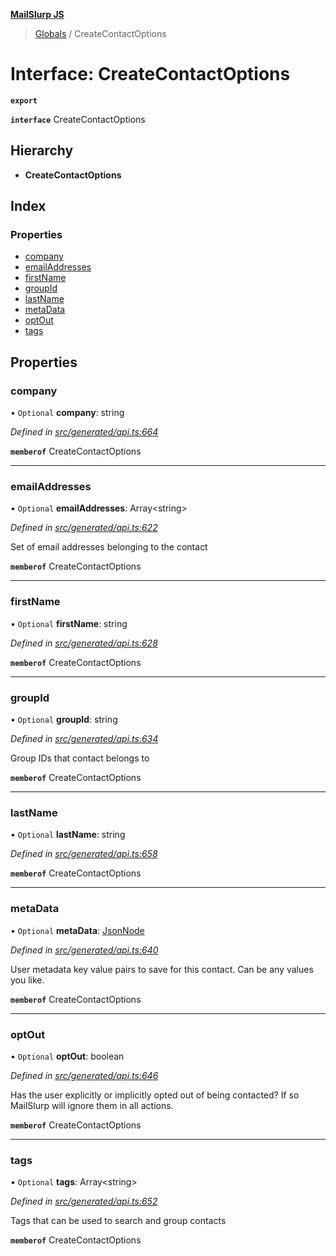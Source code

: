 **[MailSlurp JS](../README.md)**

> [Globals](../README.md) / CreateContactOptions

# Interface: CreateContactOptions

**`export`** 

**`interface`** CreateContactOptions

## Hierarchy

* **CreateContactOptions**

## Index

### Properties

* [company](createcontactoptions.md#company)
* [emailAddresses](createcontactoptions.md#emailaddresses)
* [firstName](createcontactoptions.md#firstname)
* [groupId](createcontactoptions.md#groupid)
* [lastName](createcontactoptions.md#lastname)
* [metaData](createcontactoptions.md#metadata)
* [optOut](createcontactoptions.md#optout)
* [tags](createcontactoptions.md#tags)

## Properties

### company

• `Optional` **company**: string

*Defined in [src/generated/api.ts:664](https://github.com/mailslurp/mailslurp-client/blob/8d5c17f/src/generated/api.ts#L664)*

**`memberof`** CreateContactOptions

___

### emailAddresses

• `Optional` **emailAddresses**: Array\<string>

*Defined in [src/generated/api.ts:622](https://github.com/mailslurp/mailslurp-client/blob/8d5c17f/src/generated/api.ts#L622)*

Set of email addresses belonging to the contact

**`memberof`** CreateContactOptions

___

### firstName

• `Optional` **firstName**: string

*Defined in [src/generated/api.ts:628](https://github.com/mailslurp/mailslurp-client/blob/8d5c17f/src/generated/api.ts#L628)*

**`memberof`** CreateContactOptions

___

### groupId

• `Optional` **groupId**: string

*Defined in [src/generated/api.ts:634](https://github.com/mailslurp/mailslurp-client/blob/8d5c17f/src/generated/api.ts#L634)*

Group IDs that contact belongs to

**`memberof`** CreateContactOptions

___

### lastName

• `Optional` **lastName**: string

*Defined in [src/generated/api.ts:658](https://github.com/mailslurp/mailslurp-client/blob/8d5c17f/src/generated/api.ts#L658)*

**`memberof`** CreateContactOptions

___

### metaData

• `Optional` **metaData**: [JsonNode](jsonnode.md)

*Defined in [src/generated/api.ts:640](https://github.com/mailslurp/mailslurp-client/blob/8d5c17f/src/generated/api.ts#L640)*

User metadata key value pairs to save for this contact. Can be any values you like.

**`memberof`** CreateContactOptions

___

### optOut

• `Optional` **optOut**: boolean

*Defined in [src/generated/api.ts:646](https://github.com/mailslurp/mailslurp-client/blob/8d5c17f/src/generated/api.ts#L646)*

Has the user explicitly or implicitly opted out of being contacted? If so MailSlurp will ignore them in all actions.

**`memberof`** CreateContactOptions

___

### tags

• `Optional` **tags**: Array\<string>

*Defined in [src/generated/api.ts:652](https://github.com/mailslurp/mailslurp-client/blob/8d5c17f/src/generated/api.ts#L652)*

Tags that can be used to search and group contacts

**`memberof`** CreateContactOptions
